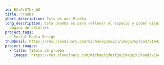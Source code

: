 ```yaml
---
id: ECuArDYhx_WQ
title: Prueba
short_description: Esto es una Prueba
long_description: Esta prueba es para rellenar el espacio y poder visualizar una
  página de detalles.
project_tags:
  - Social Media Design
thumbnail: https://res.cloudinary.com/michaelgdesign/image/upload/v1643315786/png-clipart-mario-bros-super-mario-world-mario-sports-mix-wii-random-icons-nintendo-video-game-thumbnail_s0clrp.png
project_images:
  - title: Titulo de prueba
    images: https://res.cloudinary.com/michaelgdesign/image/upload/v1643315814/images_nz3usf.jpg
---
```

